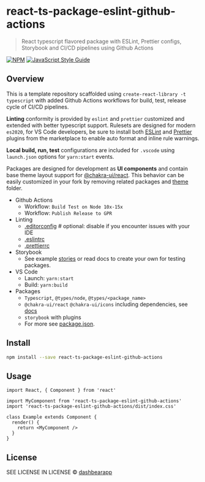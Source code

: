 # react-ts-package-eslint-github-actions

> React typescript flavored package with ESLint, Prettier configs, Storybook and CI/CD pipelines using Github Actions

[![NPM](https://img.shields.io/npm/v/react-ts-package-eslint-github-actions.svg)](https://www.npmjs.com/package/react-ts-package-eslint-github-actions) [![JavaScript Style Guide](https://img.shields.io/badge/code_style-standard-brightgreen.svg)](https://standardjs.com)

## Overview

This is a template repository scaffolded using `create-react-library -t typescript` with added Github Actions workflows for build, test, release cycle of CI/CD pipelines.

**Linting** conformity is provided by `eslint` and `prettier` customized and extended with better typescript support. Rulesets are designed for modern `es2020`, for VS Code developers, be sure to install both [ESLint](https://marketplace.visualstudio.com/items?itemName=dbaeumer.vscode-eslint) and [Prettier](https://marketplace.visualstudio.com/items?itemName=esbenp.prettier-vscode) plugins from the marketplace to enable auto format and inline rule warnings.

**Local build, run, test** configurations are included for `.vscode` using `launch.json` options for `yarn:start` events.

Packages are designed for development as **UI components** and contain base theme layout support for [@chakra-ui/react](). This behavior can be easily customized in your fork by removing related packages and [theme](theme/) folder.

* Github Actions
   * Workflow: `Build Test on Node 10x-15x`
   * Workflow: `Publish Release to GPR`
* Linting
   * [.editorconfig](.editorconfig) # optional: disable if you encounter issues with your IDE
   * [.eslintrc](.eslintrc)
   * [.prettierrc](.prettierrc)
* Storybook
   * See example [stories](storybook/stories) or read docs to create your own for testing packages.
* VS Code
   * Launch: `yarn:start`
   * Build: `yarn:build`
* Packages
   * `Typescript`, `@types/node`, `@types/<package_name>`
   * `@chakra-ui/react` `@chakra-ui/icons` including dependencies, see [docs](https://chakra-ui.com/docs/getting-started)
   * `storybook` with plugins
   * For more see [package.json](package.json).

## Install

```bash
npm install --save react-ts-package-eslint-github-actions
```

## Usage

```tsx
import React, { Component } from 'react'

import MyComponent from 'react-ts-package-eslint-github-actions'
import 'react-ts-package-eslint-github-actions/dist/index.css'

class Example extends Component {
  render() {
    return <MyComponent />
  }
}
```

## License

SEE LICENSE IN LICENSE © [dashbearapp](https://github.com/dashbearapp)
